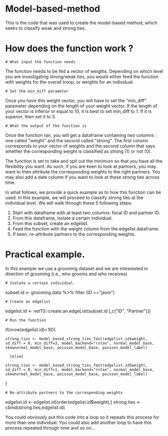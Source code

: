 # Model-based-method
This is the code that was used to create the model-based method, which seeks to classify weak and strong ties.

  # How does the function work ?

    # What input the function needs
The function needs to be fed a vector of weigths. 
Depending on which level you are investigating strong/weak ties, you would either feed the function with weights for the overall troop, or weights for an individual.

    # Set the min_diff parameter
Once you have this weight vector, you will have to set the "min_diff" parameter depending on the length of your weight vector.
If the length of your vector is inferior or equal to 10, it is best to set min_diff to 1. If it is superior, then set it to 3.

    # What the output of the function is
Once the function ran, you will get a dataframe containing two columns : one called "weight" and the second called "strong".
The first column corresponds to your vector of weights and the second column that says whether the corresponding weight is classified as strong (1) or not (0).


The function is set to take and spit out the minimum so that you have all the flexibility you want. 
As such, if you are keen to look at partners, you may want to then attribute the corresponding weights to the right partners.
You may also add a date column if you want to look at these strong ties across time. 


In what follows, we provide a quick example as to how this function can be used. 
In this example, we will proceed to classify strong ties at the individual level. We will walk through these 5 following steps:

1. Start with dataframe with at least two columns: focal ID and partner ID.
2. From this dataframe, isolate a certain individual. 
3. From this subset, create an edgelist.
4. Feed the function with the weight column from the edgelist dataframe.
5. If keen, re-attribute partners to the corresponding weights.


# Practical example.

In this example we use a grooming dataset and we are intesrested in direction of grooming (i.e., who grooms and who receives)

    # Isolate a certain individual.
  
  subset.id <- grooming.data %>% filter (ID =="jasm")

    # Create an edgelist

  edgelist.id <- netTS::create.an.edgeList(subset.id [,c("ID", "Partner")])

    # Run the function 

  if(nrow(edgelist.id)>10){
              
    strong.ties <- model_based_strong_ties_fast(edgelist.id$weight, sd_diff = 0, min_diff=3, model_backend="rstan", normal_model_base, skewnormal_model_base, poisson_model_base, poisson_model_label)
              
      }else{
              
    strong.ties <- model_based_strong_ties_fast(edgelist.id$weight, sd_diff = 0, min_diff=1, model_backend="rstan", normal_model_base, skewnormal_model_base, poisson_model_base, poisson_model_label)
  } 

    # Re-attribute partners to the corresponding weights

  edgelist.id <- edgelist.id[order(edgelist.id$weight),]
  strong.ties <-cbind(strong.ties,edgelist.id)
  

You could obviously put this code into a loop so it repeats this process for more than one individual.
You could also add another loop to have this process repeated through time and so on...




